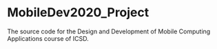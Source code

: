 # MobileDev2020_Project
The source code for the Design and Development of Mobile Computing Applications course of ICSD.
